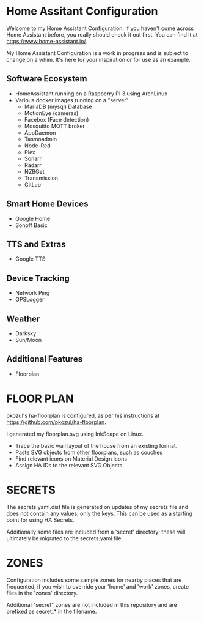 # Home Assitant Configuration

Welcome to my Home Assistant Configuration.   If you haven't come across Home Assistant before, you really should check it out first. You can find it at https://www.home-assistant.io/.

My Home Assistant Configuration is a work in progress and is subject to change on a whim.  It's here for your inspiration or for use as an example. 

## Software Ecosystem

* HomeAssistant running on a Raspberry PI 3 using ArchLinux
* Various docker images running on a "server"
  * MariaDB (mysql) Database
  * MotionEye (cameras)
  * Facebox (Face detection)
  * Mosquitto MQTT broker
  * AppDaemon
  * Tasmoadmin
  * Node-Red
  * Plex
  * Sonarr
  * Radarr
  * NZBGet
  * Transmission
  * GitLab

## Smart Home Devices

* Google Home
* Sonoff Basic

## TTS and Extras

* Google TTS

## Device Tracking

* Network Ping
* GPSLogger

## Weather

* Darksky
* Sun/Moon

## Additional Features

* Floorplan

# FLOOR PLAN

pkozul's ha-floorplan is configured, as per his instructions at https://github.com/pkozul/ha-floorplan.

I generated my floorplan.svg using InkScape on Linux.

* Trace the basic wall layout of the house from an existing format.
* Paste SVG objects from other floorplans, such as couches
* Find relevant icons on Material Design Icons
* Assign HA IDs to the relevant SVG Objects

# SECRETS

The secrets.yaml.dist file is generated on updates of my secrets file and does
not contain any values, only the keys.  This can be used as a starting point
for using HA Secrets.

Additionally some files are included from a 'secret' directory; these will
ultimately be migrated to the secrets.yaml file.

# ZONES

Configuration includes some sample zones for nearby places that are frequented,
if you wish to override your 'home' and 'work' zones, create files in the 
'zones' directory.

Additional "secret" zones are not included in this repository and are prefixed
as secret_* in the filename.
